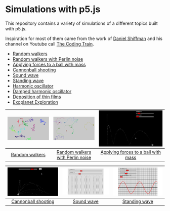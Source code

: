 # Simulations with p5.js
This repository contains a variety of simulations of a different topics built with p5.js.

Inspiration for most of them came from the work of [Daniel Shiffman](http://twitter.com/shiffman) and his channel on Youtube call [The Coding Train](https://www.youtube.com/channel/UCvjgXvBlbQiydffZU7m1_aw).

- [Random walkers](https://vislupus.github.io/p5-simulations/random_walkers.html)
- [Random walkers with Perlin noise](https://vislupus.github.io/p5-simulations/random_walkers_perlin_noise.html)
- [Applying forces to a ball with mass](https://vislupus.github.io/p5-simulations/ball_apply_force_and_mass_mult.html)
- [Cannonball shooting](https://vislupus.github.io/p5-simulations/ball_cannon.html)
- [Sound wave](https://vislupus.github.io/p5-simulations/sound_wave.html)
- [Standing wave](https://vislupus.github.io/p5-simulations/standing_wave.html)
- [Harmonic oscillator](https://vislupus.github.io/p5-simulations/harmonic_oscillator.html)
- [Damped harmonic oscillator](https://vislupus.github.io/p5-simulations/damped_harmonic_oscillator.html)
- [Deposition of thin films](https://vislupus.github.io/p5-simulations/deposition.html)
- [Exoplanet Exploration](https://vislupus.github.io/p5-simulations/exoplanet.html)


| ![Random walkers](screenshots/chrome_2023-08-17_08-17-54.png) | ![Random walkers with Perlin noise](screenshots/chrome_2023-08-17_08-21-21.png) | ![Applying forces to a ball with mass](screenshots/chrome_2023-08-17_09-41-40.png) |
| :---: | :---: | :---: |
| [Random walkers](https://vislupus.github.io/p5-simulations/random_walkers.html) | [Random walkers with Perlin noise](https://vislupus.github.io/p5-simulations/random_walkers_perlin_noise.html) | [Applying forces to a ball with mass](https://vislupus.github.io/p5-simulations/ball_apply_force_and_mass_mult.html) |

| ![Cannonball shooting](screenshots/chrome_2023-08-17_09-45-47.png) | ![Sound wave](screenshots/chrome_2023-08-17_09-46-06.png) | ![Standing wave](screenshots/chrome_2023-08-17_09-46-35.png) |
| :---: | :---: | :---: |
| [Cannonball shooting](https://vislupus.github.io/p5-simulations/ball_cannon.html) | [Sound wave](https://vislupus.github.io/p5-simulations/sound_wave.html) | [Standing wave](https://vislupus.github.io/p5-simulations/standing_wave.html) |

<!--
| [![](screenshots/)]() | [![](screenshots/)]() | [![](screenshots/)]() |
| :---: | :---: | :---: |
| []() | []() | []() |
-->
